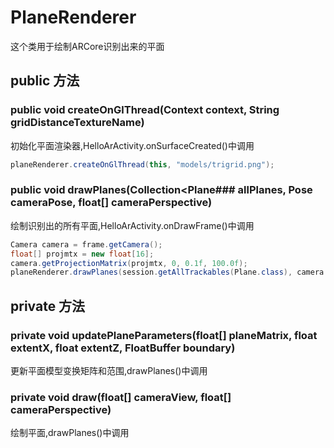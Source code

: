 # PlaneRenderer
这个类用于绘制ARCore识别出来的平面

## public 方法
### public void createOnGlThread(Context context, String gridDistanceTextureName)

初始化平面渲染器,HelloArActivity.onSurfaceCreated()中调用
``` java
planeRenderer.createOnGlThread(this, "models/trigrid.png");
```

### public void drawPlanes(Collection<Plane### allPlanes, Pose cameraPose, float[] cameraPerspective)

绘制识别出的所有平面,HelloArActivity.onDrawFrame()中调用
``` java
Camera camera = frame.getCamera();
float[] projmtx = new float[16];
camera.getProjectionMatrix(projmtx, 0, 0.1f, 100.0f);
planeRenderer.drawPlanes(session.getAllTrackables(Plane.class), camera.getDisplayOrientedPose(), projmtx);
```


## private 方法
### private void updatePlaneParameters(float[] planeMatrix, float extentX, float extentZ, FloatBuffer boundary)

更新平面模型变换矩阵和范围,drawPlanes()中调用

### private void draw(float[] cameraView, float[] cameraPerspective)

绘制平面,drawPlanes()中调用
